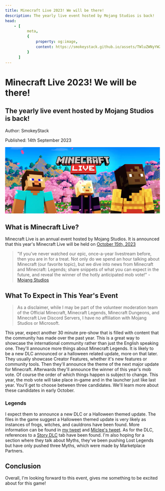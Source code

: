 ```yaml
---
title: Minecraft Live 2023! We will be there!
description: The yearly live event hosted by Mojang Studios is back!
head:
    - [
          meta,
          {
              property: og:image,
              content: https://smokeystack.github.io/assets/TWluZWNyYWZ0TGl2ZTIwMjM=.6d71009a.png
          }
      ]
---
```


# Minecraft Live 2023! We will be there!

## The yearly live event hosted by Mojang Studios is back!

Author: SmokeyStack

Published: 14th September 2023

![](../.vuepress/public/assets/images/blog/TWluZWNyYWZ0TGl2ZTIwMjM=.png)

## What is Minecraft Live?

Minecraft Live is an annual event hosted by Mojang Studios. It is announced that this year's Minecraft Live will be held on [October 15th, 2023](https://www.minecraft.net/en-us/article/minecraft-live-2023-announcement)

> "If you’ve never watched our epic, once-a-year livestream before, then you are in for a treat. Not only do we spend an hour talking about Minecraft (our favorite topic), but we dive into news from Minecraft and Minecraft: Legends; share snippets of what you can expect in the future, and reveal the winner of the hotly anticipated mob vote!" - [Mojang Studios](https://www.minecraft.net/en-us/live)

## What To Expect in This Year's Event

> As a disclaimer, while I may be part of the volunteer moderation team of the Official Minecraft, Minecraft Legends, Minecraft Dungeons, and Minecraft Live Discord Servers, I have no affiliation with Mojang Studios or Microsoft.

This year, expect another 30 minute pre-show that is filled with content that the community has made over the past year. This is a great way to showcase the international community rather than just the English speaking one. They'll announce more things about Minecraft Legends. It is likely to be a new DLC announced or a halloween related update, more on that later. They usually showcase Creator Features, whether it's new features or community tools. Then they'll announce the theme of the next major update for Minecraft. Afterwards they'll announce the winner of this year's mob vote. Of course the order of which things happen is subject to change. This year, the mob vote will take place in-game and in the launcher just like last year. You'll get to choose between three candidates. We'll learn more about these candidates in early October.

### Legends

I expect them to announce a new DLC or a Halloween themed update. The files in the game suggest a Halloween themed update is very likely as instances of frogs, witches, and cauldrons have been found. More information can be found in [my tweet](https://twitter.com/SmokeyStack_/status/1654472261880135680) and [Miclee's tweet](https://x.com/thisisfr33dum/status/1688910980384976896). As for the DLC, references to a [Story DLC](https://x.com/SmokeyStack_/status/1673349531214258177) tab have been found. I'm also hoping for a section where they talk about Myths, they've been pushing Lost Legends but have only pushed three Myths, which were made by Marketplace Partners.

## Conclusion

Overall, I'm looking forward to this event, gives me something to be excited about for this game!
